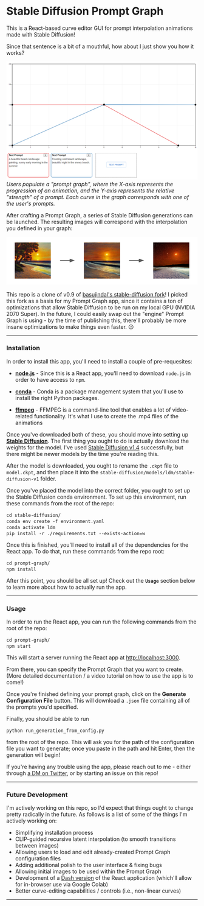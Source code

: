 # **Stable Diffusion Prompt Graph**
This is a React-based curve editor GUI for prompt interpolation animations made with Stable Diffusion! 

Since that sentence is a bit of a mouthful, how about I just show you how it works? 

![Alt text](stable-diffusion/assets/prompt-graph-demo.png?raw=true "Screenshot of the SD Prompt Graph user interface")
*Users populate a "prompt graph", where the X-axis represents the progression of an animation, and the Y-axis
 represents the relative "strength" of a prompt. Each curve in the graph corresponds with one of the user's prompts.*

After crafting a Prompt Graph, a series of Stable Diffusion generations can be launched. The resulting images will 
correspond with the interpolation you defined in your graph: 

![Alt text](stable-diffusion/assets/demo-generation-progression.png?raw=true "Results of the previously-shown Prompt Graph generation")

This repo is a clone of v0.9 of [basujindal's stable-diffusion fork](https://github.com/basujindal/stable-diffusion)!
I picked this fork as a basis for my Prompt Graph app, since it contains a ton of optimizations that allow Stable Diffusion 
to be run on my local GPU (NVIDIA 2070 Super). In the future, I could easily swap out the "engine" Prompt Graph 
is using - by the time of publishing this, there'll probably be more insane optimizations to make things even faster. 😉

---

### **Installation**

In order to install this app, you'll need to install a couple of pre-requesites: 

- [**node.js**](https://nodejs.org/en/) - Since this is a React app, you'll need to download `node.js` in order to have access to `npm`.


- [**conda**](https://docs.conda.io/en/latest/) - Conda is a package management system that you'll use to install the right Python packages.

- [**ffmpeg**](https://ffmpeg.org/) - FFMPEG is a command-line tool that enables a lot of video-related functionality. It's what I use to create the .mp4 files of the animations


Once you've downloaded both of these, you should move into setting up [**Stable Diffusion**](https://github.com/CompVis/stable-diffusion#requirements). The first thing you ought to do is actually download the weights for the model. I've used [Stable Diffusion v1.4](https://huggingface.co/CompVis/stable-diffusion-v-1-4-original) successfully, but there might be newer models by the time you're reading this. 

After the model is downloaded, you ought to rename the `.ckpt` file to `model.ckpt`, and then place it into the `stable-diffusion/models/ldm/stable-diffusion-v1` folder. 

Once you've placed the model into the correct folder, you ought to set up the Stable Diffusion conda environment. To set up this environment, run these commands from the root of the repo: 

```shell
cd stable-diffusion/
conda env create -f environment.yaml
conda activate ldm
pip install -r ./requirements.txt --exists-action=w
```

Once this is finished, you'll need to install all of the dependencies for the React app. To do that, run these commands from the repo root: 

```shell
cd prompt-graph/
npm install 
```

After this point, you should be all set up! Check out the **`Usage`** section below to learn more about how to actually run the app.

---
### **Usage**

In order to run the React app, you can run the following commands from the root of the repo: 

```
cd prompt-graph/
npm start
```

This will start a server running the React app at [http://localhost:3000](http://localhost:3000/). 

From there, you can specify the Prompt Graph that you want to create. (More detailed documentation / a video tutorial on how to use the app is to come!)

Once you're finished defining your prompt graph, click on the **Generate Configuration File** button. This will download a `.json` file containing all of the prompts you'd specified. 

Finally, you should be able to run 

```
python run_generation_from_config.py
``` 

from the root of the repo. This will ask you for the path of the configuration file you want to generate; once you paste in 
the path and hit Enter, then the generation will begin! 

If you're having any trouble using the app, please reach out to me - either through [a DM on Twitter](https://twitter.com/trevbook), 
or by starting an issue on this repo! 

---

### **Future Development**
I'm actively working on this repo, so I'd expect that things ought to change pretty radically in the future. 
As follows is a list of some of the things I'm actively working on: 

- Simplifying installation process
- CLIP-guided recursive latent interpolation (to smooth transitions between images) 
- Allowing users to load and edit already-created Prompt Graph configuration files
- Adding additional polish to the user interface & fixing bugs
- Allowing initial images to be used within the Prompt Graph
- Development of a [Dash version](https://dash.plotly.com/) of the React application (which'll allow for in-browser use via Google Colab)
- Better curve-editing capabilities / controls (i.e., non-linear curves)

---